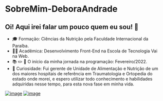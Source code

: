 # SobreMim-DeboraAndrade

## Oi! Aqui irei falar um pouco quem eu sou! :slightly_smiling_face: 

* :mortar_board: Formação: Ciências da Nutrição pela Faculdade Internacional da Paraíba.
* :woman_technologist: Acadêmica: Desenvolvimento Front-End na Escola de Tecnologia Vai na Web.
* :books: :pencil2: :rocket: O início da minha jornada na programação: Fevereiro/2022.
* :mag_right: Curiosidade: Fui gerente de Unidade de Alimentação e Nutrição de um dos maiores hospitais de referência em Traumatologia e Ortopedia do estado onde morei, e espero utilizar todo conhecimento e habilidades adquiridas nesse tempo, para esta nova fase em minha vida.

[![image](https://img.shields.io/badge/GitHub-100000?style=for-the-badge&logo=github&logoColor=white)](https://github.com/DebsAndrade)
[![image](https://img.shields.io/badge/LinkedIn-0077B5?style=for-the-badge&logo=linkedin&logoColor=white)](https://www.linkedin.com/in/debs-andrade/)
